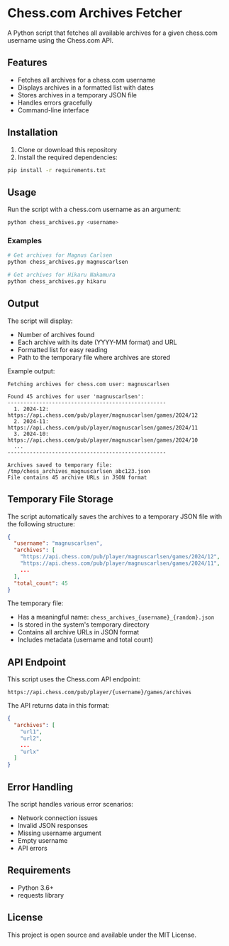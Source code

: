 # Chess.com Archives Fetcher

A Python script that fetches all available archives for a given chess.com username using the Chess.com API.

## Features

- Fetches all archives for a chess.com username
- Displays archives in a formatted list with dates
- Stores archives in a temporary JSON file
- Handles errors gracefully
- Command-line interface

## Installation

1. Clone or download this repository
2. Install the required dependencies:

```bash
pip install -r requirements.txt
```

## Usage

Run the script with a chess.com username as an argument:

```bash
python chess_archives.py <username>
```

### Examples

```bash
# Get archives for Magnus Carlsen
python chess_archives.py magnuscarlsen

# Get archives for Hikaru Nakamura
python chess_archives.py hikaru
```

## Output

The script will display:
- Number of archives found
- Each archive with its date (YYYY-MM format) and URL
- Formatted list for easy reading
- Path to the temporary file where archives are stored

Example output:
```
Fetching archives for chess.com user: magnuscarlsen

Found 45 archives for user 'magnuscarlsen':
--------------------------------------------------
  1. 2024-12: https://api.chess.com/pub/player/magnuscarlsen/games/2024/12
  2. 2024-11: https://api.chess.com/pub/player/magnuscarlsen/games/2024/11
  3. 2024-10: https://api.chess.com/pub/player/magnuscarlsen/games/2024/10
  ...
--------------------------------------------------

Archives saved to temporary file: /tmp/chess_archives_magnuscarlsen_abc123.json
File contains 45 archive URLs in JSON format
```

## Temporary File Storage

The script automatically saves the archives to a temporary JSON file with the following structure:

```json
{
  "username": "magnuscarlsen",
  "archives": [
    "https://api.chess.com/pub/player/magnuscarlsen/games/2024/12",
    "https://api.chess.com/pub/player/magnuscarlsen/games/2024/11",
    ...
  ],
  "total_count": 45
}
```

The temporary file:
- Has a meaningful name: `chess_archives_{username}_{random}.json`
- Is stored in the system's temporary directory
- Contains all archive URLs in JSON format
- Includes metadata (username and total count)

## API Endpoint

This script uses the Chess.com API endpoint:
```
https://api.chess.com/pub/player/{username}/games/archives
```

The API returns data in this format:
```json
{
  "archives": [
    "url1",
    "url2",
    ...
    "urlx"
  ]
}
```

## Error Handling

The script handles various error scenarios:
- Network connection issues
- Invalid JSON responses
- Missing username argument
- Empty username
- API errors

## Requirements

- Python 3.6+
- requests library

## License

This project is open source and available under the MIT License. 